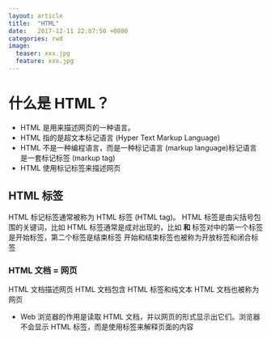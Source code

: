 ```yaml
---
layout: article
title:  "HTML"
date:   2017-12-11 22:07:50 +0800
categories: rwd 
image:
  teaser: xxx.jpg
  feature: xxx.jpg
---
```


#  什么是 HTML？
 
 + HTML 是用来描述网页的一种语言。
 + HTML 指的是超文本标记语言 (Hyper Text Markup Language)
 + HTML 不是一种编程语言，而是一种标记语言 (markup language)标记语言是一套标记标签 (markup tag)
 + HTML 使用标记标签来描述网页
## HTML 标签
HTML 标记标签通常被称为 HTML 标签 (HTML tag)。
HTML 标签是由尖括号包围的关键词，比如 <html>
HTML 标签通常是成对出现的，比如 <b> 和 </b>
标签对中的第一个标签是开始标签，第二个标签是结束标签
开始和结束标签也被称为开放标签和闭合标签
### HTML 文档 = 网页
HTML 文档描述网页
HTML 文档包含 HTML 标签和纯文本
HTML 文档也被称为网页

 + Web 浏览器的作用是读取 HTML 文档，并以网页的形式显示出它们。浏览器不会显示 HTML 标签，而是使用标签来解释页面的内容